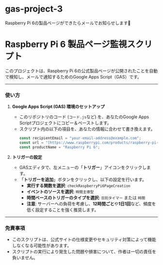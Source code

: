 # gas-project-3
Raspberry Pi 6の製品ページができたらメールでお知らせします🍓

# Raspberry Pi 6 製品ページ監視スクリプト

このプロジェクトは、Raspberry Pi 6の公式製品ページが公開されたことを自動で検知し、メールで通知するためのGoogle Apps Script（GAS）です。

---

### **使い方**

1.  **Google Apps Script (GAS) 環境のセットアップ**
    * このリポジトリのコード (`コード.js`など) を、あなたのGoogle Apps Scriptプロジェクトにコピー＆ペーストします。
    * スクリプト内の以下の項目を、あなたの情報に合わせて書き換えます。
        ```javascript
        const recipientEmail = "your-email-address@example.com";
        const url = "[https://www.raspberrypi.com/products/raspberry-pi-6/](https://www.raspberrypi.com/products/raspberry-pi-6/)"; // 監視したいURL
        const productName = "Raspberry Pi 6";
        ```

2.  **トリガーの設定**
    * GASエディタで、左メニューの「**トリガー**」アイコンをクリックします。
    * 「**トリガーを追加**」ボタンをクリックし、以下の設定を行います。
        * **実行する関数を選択**: `checkRaspberryPi6PageCreation`
        * **イベントのソースを選択**: `時間主導型`
        * **時間ベースのトリガーのタイプを選択**: `日別タイマー` または `時間`
        * **注意**: サーバーへの負荷を考慮し、**12時間ごと**や**1日1回**など、頻度を低く設定することを強く推奨します。

---

### **免責事項**

* このスクリプトは、公式サイトの仕様変更やセキュリティ対策によって機能しなくなる可能性があります。
* スクリプトの実行により発生した問題や損害について、作者は一切の責任を負いません。
